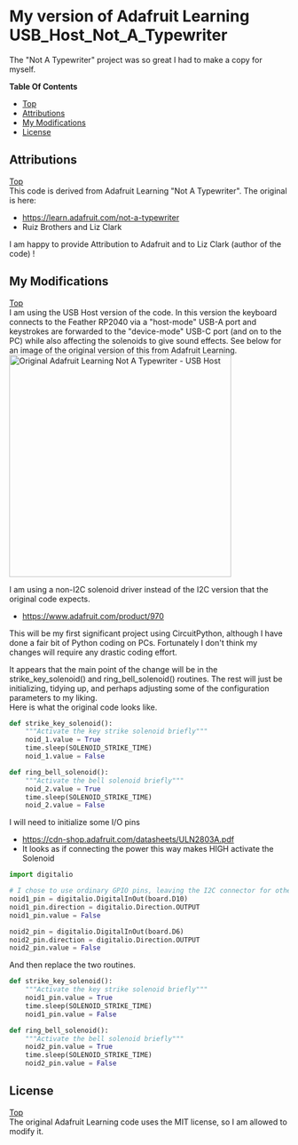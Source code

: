 # My version of Adafruit Learning USB_Host_Not_A_Typewriter
The "Not A Typewriter" project was so great I had to make a copy for myself.

**Table Of Contents**
* [Top](#my-version-of-adafruit-learning-usb_host_not_a_typewriter "Top")
* [Attributions](#attributions "Attributions")
* [My Modifications](#my-modifications "My Modifications")
* [License](#license "License")

## Attributions
[Top](#my-version-of-adafruit-learning-usb_host_not_a_typewriter "Top")<br>
This code is derived from Adafruit Learning "Not A Typewriter". The original is here:

- https://learn.adafruit.com/not-a-typewriter
- Ruiz Brothers and Liz Clark

I am happy to provide Attribution to Adafruit and to Liz Clark (author of the code) !

## My Modifications
[Top](#my-version-of-adafruit-learning-usb_host_not_a_typewriter "Top")<br>
I am using the USB Host version of the code. In this version the keyboard connects to the Feather RP2040 via a "host-mode" USB-A port and keystrokes are forwarded to the "device-mode" USB-C port (and on to the PC) while also affecting the solenoids to give sound effects. See below for an image of the original version of this from Adafruit Learning.<br>
<img src="https://cdn-learn.adafruit.com/assets/assets/000/137/815/medium640/3d_printing_hero-ipad.jpg?1750171571" width="400" alt="Original Adafruit Learning Not A Typewriter - USB Host">

I am using a non-I2C solenoid driver instead of the I2C version that the original code expects.
- https://www.adafruit.com/product/970

This will be my first significant project using CircuitPython, although I have done a fair bit of Python coding on PCs. Fortunately I don't think my changes will require any drastic coding effort.

It appears that the main point of the change will be in the strike_key_solenoid() and ring_bell_solenoid() routines. The rest will just be initializing, tidying up, and perhaps adjusting some of the configuration parameters to my liking.<br>
Here is what the original code looks like.

```Python
def strike_key_solenoid():
    """Activate the key strike solenoid briefly"""
    noid_1.value = True
    time.sleep(SOLENOID_STRIKE_TIME)
    noid_1.value = False

def ring_bell_solenoid():
    """Activate the bell solenoid briefly"""
    noid_2.value = True
    time.sleep(SOLENOID_STRIKE_TIME)
    noid_2.value = False
```

I will need to initialize some I/O pins
- https://cdn-shop.adafruit.com/datasheets/ULN2803A.pdf
- It looks as if connecting the power this way makes HIGH activate the Solenoid

```Python
import digitalio

# I chose to use ordinary GPIO pins, leaving the I2C connector for other uses
noid1_pin = digitalio.DigitalInOut(board.D10)
noid1_pin.direction = digitalio.Direction.OUTPUT
noid1_pin.value = False

noid2_pin = digitalio.DigitalInOut(board.D6)
noid2_pin.direction = digitalio.Direction.OUTPUT
noid2_pin.value = False
```

And then replace the two routines.

```Python
def strike_key_solenoid():
    """Activate the key strike solenoid briefly"""
    noid1_pin.value = True
    time.sleep(SOLENOID_STRIKE_TIME)
    noid1_pin.value = False

def ring_bell_solenoid():
    """Activate the bell solenoid briefly"""
    noid2_pin.value = True
    time.sleep(SOLENOID_STRIKE_TIME)
    noid2_pin.value = False
```


## License
[Top](#my-version-of-adafruit-learning-usb_host_not_a_typewriter "Top")<br>
The original Adafruit Learning code uses the MIT license, so I am allowed to modify it. 




